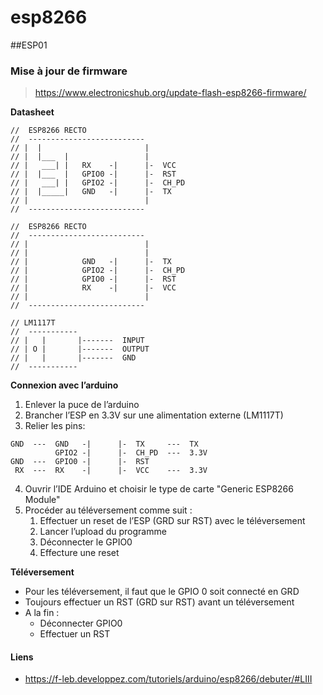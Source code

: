 # esp8266

##ESP01
### Mise à jour de firmware

> https://www.electronicshub.org/update-flash-esp8266-firmware/


**Datasheet**
```
//  ESP8266 RECTO
//  --------------------------
// |  |                       |
// |  |___  |                 |
// |   ___| |   RX    -|      |-  VCC
// |  |___  |   GPIO0 -|      |-  RST
// |   ___| |   GPIO2 -|      |-  CH_PD
// |  |_____|   GND   -|      |-  TX
// |                          |
//  --------------------------

//  ESP8266 RECTO
//  --------------------------
// |                          |
// |                          |
// |            GND   -|      |-  TX
// |            GPIO2 -|      |-  CH_PD
// |            GPIO0 -|      |-  RST
// |            RX    -|      |-  VCC
// |                          |
//  --------------------------

// LM1117T
//  -----------
// |   |       |-------  INPUT
// | O |       |-------  OUTPUT
// |   |       |-------  GND
//  -----------
```

**Connexion avec l’arduino**
1. Enlever la puce de l’arduino
2. Brancher l’ESP en 3.3V sur une alimentation externe (LM1117T)
3. Relier les pins: 
```
GND  ---  GND   -|      |-  TX     ---  TX
          GPIO2 -|      |-  CH_PD  ---  3.3V
GND  ---  GPIO0 -|      |-  RST    
 RX  ---  RX    -|      |-  VCC    ---  3.3V
```
4. Ouvrir l’IDE Arduino et choisir le type de carte "Generic ESP8266 Module"
5. Procéder au téléversement comme suit :
   1. Effectuer un reset de l’ESP (GRD sur RST) avec le téléversement
   2. Lancer l’upload du programme
   3. Déconnecter le GPIO0
   4. Effecture une reset


**Téléversement**
* Pour les téléversement, il faut que le GPIO 0 soit connecté en GRD
* Toujours effectuer un RST (GRD sur RST) avant un téléversement
* A la fin : 
  - Déconnecter GPIO0
  - Effectuer un RST

#### Liens
* https://f-leb.developpez.com/tutoriels/arduino/esp8266/debuter/#LIII

